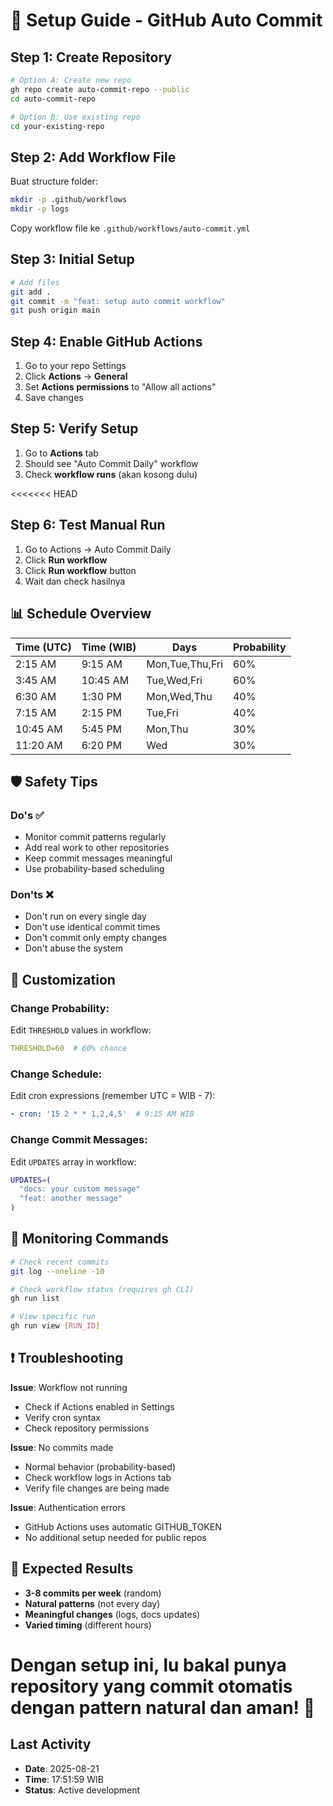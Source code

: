 # 🚀 Setup Guide - GitHub Auto Commit

## Step 1: Create Repository

```bash
# Option A: Create new repo
gh repo create auto-commit-repo --public
cd auto-commit-repo

# Option B: Use existing repo
cd your-existing-repo
```

## Step 2: Add Workflow File

Buat structure folder:
```bash
mkdir -p .github/workflows
mkdir -p logs
```

Copy workflow file ke `.github/workflows/auto-commit.yml`

## Step 3: Initial Setup

```bash
# Add files
git add .
git commit -m "feat: setup auto commit workflow"
git push origin main
```

## Step 4: Enable GitHub Actions

1. Go to your repo Settings
2. Click **Actions** → **General**  
3. Set **Actions permissions** to "Allow all actions"
4. Save changes

## Step 5: Verify Setup

1. Go to **Actions** tab
2. Should see "Auto Commit Daily" workflow
3. Check **workflow runs** (akan kosong dulu)

<<<<<<< HEAD
## Step 6: Test Manual Run

1. Go to Actions → Auto Commit Daily
2. Click **Run workflow** 
3. Click **Run workflow** button
4. Wait dan check hasilnya

## 📊 Schedule Overview

| Time (UTC) | Time (WIB) | Days | Probability |
|------------|------------|------|-------------|
| 2:15 AM    | 9:15 AM    | Mon,Tue,Thu,Fri | 60% |
| 3:45 AM    | 10:45 AM   | Tue,Wed,Fri | 60% |
| 6:30 AM    | 1:30 PM    | Mon,Wed,Thu | 40% |
| 7:15 AM    | 2:15 PM    | Tue,Fri | 40% |
| 10:45 AM   | 5:45 PM    | Mon,Thu | 30% |
| 11:20 AM   | 6:20 PM    | Wed | 30% |

## 🛡️ Safety Tips

### Do's ✅
- Monitor commit patterns regularly
- Add real work to other repositories  
- Keep commit messages meaningful
- Use probability-based scheduling

### Don'ts ❌  
- Don't run on every single day
- Don't use identical commit times
- Don't commit only empty changes
- Don't abuse the system

## 🔧 Customization

### Change Probability:
Edit `THRESHOLD` values in workflow:
```yaml
THRESHOLD=60  # 60% chance
```

### Change Schedule:
Edit cron expressions (remember UTC = WIB - 7):
```yaml
- cron: '15 2 * * 1,2,4,5'  # 9:15 AM WIB
```

### Change Commit Messages:
Edit `UPDATES` array in workflow:
```bash
UPDATES=(
  "docs: your custom message"
  "feat: another message"
)
```

## 📱 Monitoring Commands

```bash
# Check recent commits
git log --oneline -10

# Check workflow status (requires gh CLI)
gh run list

# View specific run
gh run view [RUN_ID]
```

## ❗ Troubleshooting

**Issue**: Workflow not running
- Check if Actions enabled in Settings
- Verify cron syntax
- Check repository permissions

**Issue**: No commits made  
- Normal behavior (probability-based)
- Check workflow logs in Actions tab
- Verify file changes are being made

**Issue**: Authentication errors
- GitHub Actions uses automatic GITHUB_TOKEN
- No additional setup needed for public repos

## 🎯 Expected Results

- **3-8 commits per week** (random)
- **Natural patterns** (not every day)
- **Meaningful changes** (logs, docs updates)
- **Varied timing** (different hours)

Dengan setup ini, lu bakal punya repository yang commit otomatis dengan pattern natural dan aman! 🎉
=======
## Last Activity
- **Date**: 2025-08-21
- **Time**: 17:51:59 WIB
- **Status**: Active development
